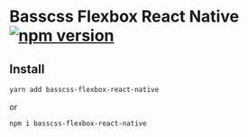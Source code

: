 # Basscss Flexbox React Native [![npm version](https://badge.fury.io/js/%40yyyyu%2Freact-native-basscss.svg)](https://badge.fury.io/js/%40yyyyu%2Freact-native-basscss)

## Install

```bash
yarn add basscss-flexbox-react-native
```

or

```bash
npm i basscss-flexbox-react-native
```
